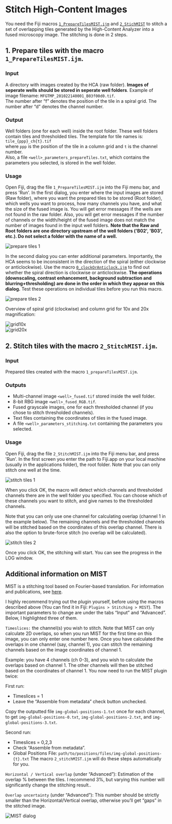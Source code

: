 # Stitch High-Content Images

You need the Fiji macros [```1_PrepareTilesMIST.ijm```](https://github.com/lukasvandenheuvel/CellContactNetwork/blob/main/Stitching/1_PrepareTilesMIST.ijm) and [```2_StichMIST```](https://github.com/lukasvandenheuvel/CellContactNetwork/blob/main/Stitching/2_StitchMIST.ijm) to stitch a set of overlapping tiles generated by the High-Content Analyzer into a fused microscopy image. The stitching is done in 2 steps.

## 1. Prepare tiles with the macro ```1_PrepareTilesMIST.ijm```.

### Input  
A directory with images created by the HCA (raw folder). **Images of seperate wells should be stored in seperate well folders**. Example of image filename: ```MFGTMP_201022140001_B03f00d0.tif```.  
The number after “f” denotes the position of the tile in a spiral grid. The number after “d” denotes the channel number.  

### Output  
Well folders (one for each well) inside the root folder. These well folders contain tiles and thresholded tiles. The template for tile names is:
```tile_{ppp}_ch{t}.tif```  
where ```ppp``` is the position of the tile in a column grid and ```t``` is the channel number.  
Also, a file ```<well>_parameters_prepareTiles.txt```, which contains the parameters you selected, is stored in the well folder.

### Usage
Open Fiji, drag the file ```1_PrepareTilesMIST.ijm``` into the Fiji menu bar, and press 'Run'. In the first dialog, you enter where the input images are stored (Raw folder), where you want the prepared tiles to be stored (Root folder), which wells you want to process, how many channels you have, and what the size of the fused image is. You will get error messages if the wells are not found in the raw folder. Also, you will get error messages if the number of channels or the width/height of the fused image does not match the number of images found in the input well folders. **Note that the Raw and Root folders are one directory upstream of the well folders ('B02', 'B03', etc.). Do not select a folder with the name of a well.**  

![prepare tiles 1](./assets/img/MISTprepareTiles1.png)

In the second dialog you can enter additional parameters. Importantly, the HCA seems to be inconsistent in the direction of the spiral (either clockwise or anticlockwise). Use the macro [```0_clockOrAnticlock.ijm```](https://github.com/lukasvandenheuvel/CellContactNetwork/blob/main/Stitching/0_ClockOrAnticlock.ijm) to find out whether the spiral direction is clockwise or anticlockwise. **The operations (downscaling, contrast enhancement, background subtraction and blurring+thresholding) are done in the order in which they appear on this dialog.** Test these operations on individual tiles before you run this macro.  

![prepare tiles 2](./assets/img/MISTprepareTiles2.png)  

Overview of spiral grid (clockwise) and column grid for 10x and 20x magnification:

![grid10x](./assets/img/MISTgrid10x.png)  
![grid20x](./assets/img/MISTgrid20x.png)  

## 2. Stitch tiles with the macro ```2_StitchMIST.ijm```.

### Input   
Prepared tiles created with the macro ```1_prepareTilesMIST.ijm```.  

### Outputs  
-	Multi-channel image ```<well>_fused.tif``` stored inside the well folder.
-	8-bit RBG image ```<well>_fused_RGB.tif```.
-	Fused grayscale images, one for each thresholded channel (if you chose to stitch thresholded channels).
-	Text files containing the coordinates of tiles in the fused image.
-	A file ```<well>_parameters_stitching.txt``` containing the parameters you selected.

### Usage
Open Fiji, drag the file ```2_StitchMIST.ijm``` into the Fiji menu bar, and press 'Run'. In the first screen you enter the path to Fiji.app on your local machine (usually in the applications folder), the root folder. Note that you can only stitch one well at the time.

![stitch tiles 1](./assets/img/MISTstitch1.png)  

When you click OK, the macro will detect which channels and thresholded channels there are in the well folder you specified. You can choose which of these channels you want to stitch, and give names to the thresholded channels.  

Note that you can only use one channel for calculating overlap (channel 1 in the example below). The remaining channels and the thresholded channels will be stitched based on the coordinates of this overlap channel. There is also the option to brute-force stitch (no overlap will be calculated).

![stitch tiles 2](./assets/img/MISTstitch2.png)  

Once you click OK, the stitching will start. You can see the progress in the LOG window.

## Additional information on MIST  

MIST is a stitching tool based on Fourier-based translation. For information and publications, see [here](https://pages.nist.gov/MIST/).  

I highly recommend trying out the plugin yourself, before using the macros described above (You can find it in Fiji: ```Plugins > Stitching > MIST```).
The important parameters to change are under the tabs “Input” and “Advanced”. Below, I highlighted three of them.  

```Timeslices:``` the channel(s) you wish to stitch. Note that MIST can only calculate 2D overlaps, so when you run MIST for the first time on this image, you can only enter one number here. Once you have calculated the overlaps in one channel (say, channel 1), you can stitch the remaining channels based on the image coordinates  of channel 1.  

Example: you have 4 channels (ch 0-3), and you wish to calculate the overlaps based on channel 1. The other channels will then be stitched based on the coordinates of channel 1. You now need to run the MIST plugin twice:  

First run: 
-	Timeslices = 1
-	Leave the “Assemble from metadata” check button unchecked.  

Copy the outputted file ```img-global-positions-1.txt``` once for each channel, to get 
```img-global-positions-0.txt```, ```img-global-positions-2.txt```, and ```img-global-positions-3.txt```.

Second run: 
-	Timeslices = 0,2,3
-	Check “Assemble from metadata”.
-	Global Positions File: ```path/to/positions/files/img-global-positions-{t}.txt```
The macro ```2_stitchMIST.ijm``` will do these steps automatically for you.  

```Horizontal / Vertical overlap``` (under “Advanced”): Estimation of the overlap % between the tiles. I recommend 3%, but varying this number will significantly change the stitching result..  

```Overlap uncertainty``` (under “Advanced”): This number should be strictly smaller than the Horizontal/Vertical overlap, otherwise you’ll get “gaps” in the stitched image.

![MIST dialog](./assets/img/MISTdialog.png)  



